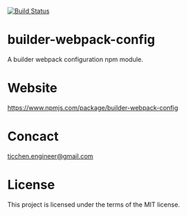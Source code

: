 [![Build Status](https://travis-ci.org/tjcchen/builder-webpack-config.svg?branch=main)](https://travis-ci.org/tjcchen/builder-webpack-config)

# builder-webpack-config
A builder webpack configuration npm module.

# Website
https://www.npmjs.com/package/builder-webpack-config

# Concact
tjcchen.engineer@gmail.com

# License
This project is licensed under the terms of the MIT license.
